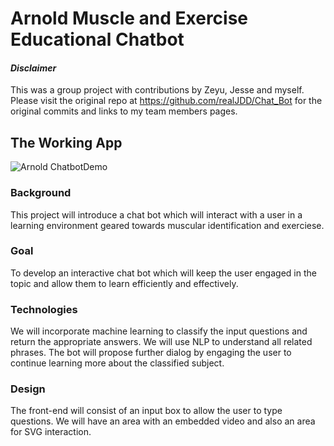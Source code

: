 # Arnold Muscle and Exercise Educational Chatbot
#### *Disclaimer* 
This was a group project with contributions by Zeyu, Jesse and myself. Please visit the original repo at https://github.com/realJDD/Chat_Bot for the original commits and links to my team members pages.

## The Working App 

![Arnold ChatbotDemo](static/images/arnold_bot.gif)

### Background
This project will introduce a chat bot which will interact with a user in a learning environment geared towards muscular identification and exerciese.

### Goal
To develop an interactive chat bot which will keep the user engaged in the topic and allow them to learn efficiently and effectively.

### Technologies
We will incorporate machine learning to classify the input questions and return the appropriate answers. We will use NLP to understand all related phrases. The bot will propose further dialog by engaging the user to continue learning more about the classified subject.

### Design
The front-end will consist of an input box to allow the user to type questions. We will have an area with an embedded video and also an area for SVG interaction.